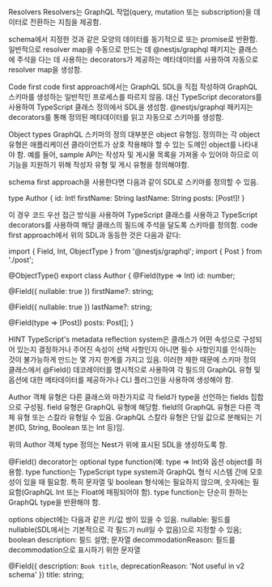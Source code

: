 Resolvers
Resolvers는 GraphQL 작업(query, mutation 또는 subscription)을 데이터로 전환하는 지침을 제공함. 

schema에서 지정한 것과 같은 모양의 데이터를 동기적으로 또는 promise로 반환함. 일반적으로 resolver map을 수동으로 만드는 데 @nestjs/graphql 패키지는 클래스에 주석을 다는 데 사용하는 decorators가 제공하는 메타데이터를 사용하여 자동으로 resolver map을 생성함.

Code first
code first approach에서는 GraphQL SDL을 직접 작성하여 GraphQL 스키마를 생성하는 일반적인 프로세스를 따르지 않음. 대신 TypeScript decorators를 사용하여 TypeScript 클래스 정의에서 SDL을 생성함. @nestjs/graphql 패키지는 decorators를 통해 정의된 메타데이터를 읽고 자동으로 스키마를 생성함.

Object types
GraphQL 스키마의 정의 대부분은 object 유형임. 
정의하는 각 object 유형은 애플리케이션 클라이언트가 상호 작용해야 할 수 있는 도메인 object를 나타내야 함. 예를 들어, sample API는 작성자 및 게시물 목록을 가져올 수 있어야 하므로 이 기능을 지원하기 위해 작성자 유형 및 게시 유형을 정의해야함.

schema first approach을 사용한다면 다음과 같이 SDL로 스키마를 정의할 수 있음.

type Author {
  id: Int!
  firstName: String
  lastName: String
  posts: [Post!]!
}

이 경우 코드 우선 접근 방식을 사용하여 TypeScript 클래스를 사용하고 TypeScript decorators를 사용하여 해당 클래스의 필드에 주석을 달도록 스키마를 정의함. code first approach에서 위의 SDL과 동등한 것은 다음과 같다:

import { Field, Int, ObjectType } from '@nestjs/graphql';
import { Post } from './post';

@ObjectType()
export class Author {
  @Field(type => Int)
  id: number;

  @Field({ nullable: true })
  firstName?: string;

  @Field({ nullable: true })
  lastName?: string;

  @Field(type => [Post])
  posts: Post[];
}

HINT
TypeScript's metadata reflection system은 클래스가 어떤 속성으로 구성되어 있는지 결정하거나 주어진 속성이 선택 사항인지 아니면 필수 사항인지를 인식하는 것이 불가능하게 만드는 몇 가지 한계를 가지고 있음. 
이러한 제한 때문에 스키마 정의 클래스에서 @Field() 데코레이터를 명시적으로 사용하여 각 필드의 GraphQL 유형 및 옵션에 대한 메타데이터를 제공하거나 CLI 플러그인을 사용하여 생성해야 함.

Author 객체 유형은 다른 클래스와 마찬가지로 각 field가 type을 선언하는 fields 집합으로 구성됨. 
field 유형은 GraphQL 유형에 해당함. field의 GraphQL 유형은 다른 객체 유형 또는 스칼라 유형일 수 있음. GraphQL 스칼라 유형은 단일 값으로 분해되는 기본(ID, String, Boolean 또는 Int 등)임.

위의 Author 객체 type 정의는 Nest가 위에 표시된 SDL을 생성하도록 함.

@Field() decorator는 optional type function(예: type => Int)와 옵션 object를 허용함.
type function는 TypeScript type system과 GraphQL 형식 시스템 간에 모호성이 있을 때 필요함. 특히 문자열 및 boolean 형식에는 필요하지 않으며, 숫자에는 필요함(GraphQL Int 또는 Float에 매핑되어야 함). type function는 단순히 원하는 GraphQL type을 반환해야 함.

options object에는 다음과 같은 키/값 쌍이 있을 수 있음.
nullable: 필드를 nullable(SDL에서는 기본적으로 각 필드가 null일 수 없음)으로 지정할 수 있음; boolean
description: 필드 설명; 문자열
decommodationReason: 필드를 decommodation으로 표시하기 위한 문자열

@Field({ description: `Book title`, deprecationReason: 'Not useful in v2 schema' })
title: string;

